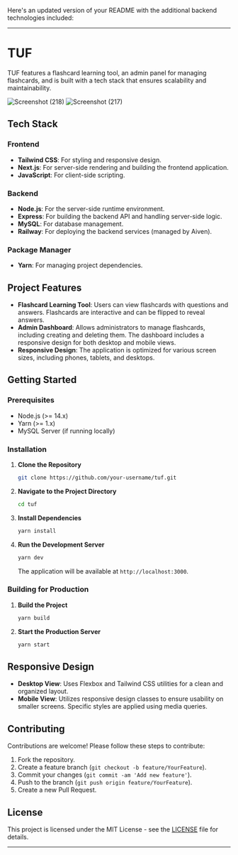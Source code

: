 Here's an updated version of your README with the additional backend technologies included:

---

# TUF

TUF features a flashcard learning tool, an admin panel for managing flashcards, and is built with a tech stack that ensures scalability and maintainability.

![Screenshot (218)](https://github.com/user-attachments/assets/2746cf88-e40f-42d5-a7ee-eb497be496fb)
![Screenshot (217)](https://github.com/user-attachments/assets/76c9b110-450f-4d2e-978e-6ecb0eecb1fa)

## Tech Stack

### Frontend
- **Tailwind CSS**: For styling and responsive design.
- **Next.js**: For server-side rendering and building the frontend application.
- **JavaScript**: For client-side scripting.

### Backend
- **Node.js**: For the server-side runtime environment.
- **Express**: For building the backend API and handling server-side logic.
- **MySQL**: For database management.
- **Railway**: For deploying the backend services (managed by Aiven).

### Package Manager
- **Yarn**: For managing project dependencies.

## Project Features

- **Flashcard Learning Tool**: Users can view flashcards with questions and answers. Flashcards are interactive and can be flipped to reveal answers.
- **Admin Dashboard**: Allows administrators to manage flashcards, including creating and deleting them. The dashboard includes a responsive design for both desktop and mobile views.
- **Responsive Design**: The application is optimized for various screen sizes, including phones, tablets, and desktops.

## Getting Started

### Prerequisites

- Node.js (>= 14.x)
- Yarn (>= 1.x)
- MySQL Server (if running locally)

### Installation

1. **Clone the Repository**

   ```bash
   git clone https://github.com/your-username/tuf.git
   ```

2. **Navigate to the Project Directory**

   ```bash
   cd tuf
   ```

3. **Install Dependencies**

   ```bash
   yarn install
   ```

4. **Run the Development Server**

   ```bash
   yarn dev
   ```

   The application will be available at `http://localhost:3000`.

### Building for Production

1. **Build the Project**

   ```bash
   yarn build
   ```

2. **Start the Production Server**

   ```bash
   yarn start
   ```

## Responsive Design

- **Desktop View**: Uses Flexbox and Tailwind CSS utilities for a clean and organized layout.
- **Mobile View**: Utilizes responsive design classes to ensure usability on smaller screens. Specific styles are applied using media queries.

## Contributing

Contributions are welcome! Please follow these steps to contribute:

1. Fork the repository.
2. Create a feature branch (`git checkout -b feature/YourFeature`).
3. Commit your changes (`git commit -am 'Add new feature'`).
4. Push to the branch (`git push origin feature/YourFeature`).
5. Create a new Pull Request.

## License

This project is licensed under the MIT License - see the [LICENSE](LICENSE) file for details.

---
